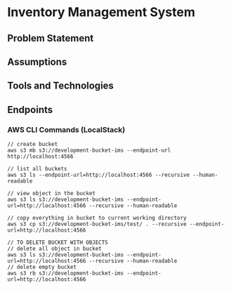 # Inventory Management System

## Problem Statement

## Assumptions

## Tools and Technologies

## Endpoints



### AWS CLI Commands (LocalStack)

```
// create bucket
aws s3 mb s3://development-bucket-ims --endpoint-url http://localhost:4566

// list all buckets
aws s3 ls --endpoint-url=http://localhost:4566 --recursive --human-readable

// view object in the bucket
aws s3 ls s3://development-bucket-ims --endpoint-url=http://localhost:4566 --recursive --human-readable

// copy everything in bucket to current working directory
aws s3 cp s3://development-bucket-ims/test/ . --recursive --endpoint-url=http://localhost:4566

// TO DELETE BUCKET WITH OBJECTS
// delete all object in bucket
aws s3 ls s3://development-bucket-ims --endpoint-url=http://localhost:4566 --recursive --human-readable
// delete empty bucket
aws s3 rb s3://development-bucket-ims --endpoint-url=http://localhost:4566
```
